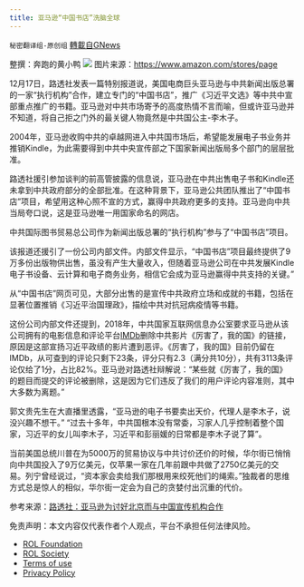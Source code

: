 ```yaml
---
title: 亚马逊“中国书店”洗脑全球
---
```

`秘密翻译组-原创组` [轉載自GNews](https://gnews.org/zh-hans/1776234/)

整撰：奔跑的黄小鸭
![](https://assets.gnews.org/wp-content/uploads/2021/12/20211220-亚马逊中国书店洗脑全球.png)
图片来源：https://www.amazon.com/stores/page

12月17日，路透社发表一篇特别报道说，美国电商巨头亚马逊与中共新闻出版总署的一家“执行机构”合作，建立专门的“中国书店”，推广《习近平文选》等中共中宣部重点推广的书籍。亚马逊对中共市场寄予的高度热情不言而喻，但或许亚马逊并不知道，将自己拒之门外的最关键人物竟然是中共国公主-李木子。

2004年，亚马逊收购中共的卓越网进入中共国市场后，希望能发展电子书业务并推销Kindle，为此需要得到中共中央宣传部之下国家新闻出版局多个部门的层层批准。

路透社援引参加谈判的前高管披露的信息说，亚马逊在中共出售电子书和Kindle还未拿到中共政府部分的全部批准。在这种背景下，亚马逊公共团队推出了“中国书店”项目，希望用这种心照不宣的方式，赢得中共政府更多的支持。亚马逊向中共当局夸口说，这是亚马逊唯一用国家命名的网店。

中共国际图书贸易总公司作为新闻出版总署的“执行机构”参与了“中国书店”项目。

该报道还援引了一份公司内部文件。内部文件显示，“中国书店”项目最终提供了9万多份出版物供出售，虽没有产生大量收入，但随着亚马逊公司在中共发展Kindle电子书设备、云计算和电子商务业务，相信它会成为亚马逊赢得中共支持的关键。”

从“中国书店”网页可见，大部分出售的是宣传中共政府立场和成就的书籍，包括在显著位置推销《习近平治国理政》，描绘中共对抗冠病疫情等书籍。

这份公司内部文件还提到，2018年，中共国家互联网信息办公室要求亚马逊从该公司拥有的电影信息和评论平台[IMDb](https://www.imdb.com/title/tt8081062/reviews?ref_=tt_ov_rt)删除中共影片《厉害了，我的国》的链接，原因是这部宣扬习近平政绩的影片遭到恶评。《厉害了，我的国》目前仍留在IMDb，从可查到的评论只剩下23条，评分只有2.3（满分共10分），共有3113条评论仅给了1分，占比82%。亚马逊对路透社辩解说：“某些就《厉害了，我的国》的题目而提交的评论被删除，这是因为它们违反了我们的用户评论内容准则，其中大多数为离题。”

郭文贵先生在大直播里透露，“亚马逊的电子书要卖出天价，代理人是李木子，说没兴趣不想干。” “过去十多年，中共国根本没有常委，习家人几乎控制着整个国家，习近平的女儿叫李木子，习近平和彭丽媛的日常都是李木子说了算”。

当前美国总统川普在为5000万的贸易协议与中共讨价还价的时候，华尔街已悄悄向中共国投入了9万亿美元，仅苹果一家在几年前跟中共做了2750亿美元的交易。列宁曾经说过，“资本家会卖给我们那根用来绞死他们的绳索。”独裁者的思维方式总是惊人的相似，华尔街一定会为自己的贪婪付出沉重的代价。

参考来源：[路透社：亚马逊为讨好北京而与中国宣传机构合作](https://www.voachinese.com/a/reuters-special-report-amazon-works-with-chinese-propaganda-arms-20211217/6359603.html)

 

免责声明：本文内容仅代表作者个人观点，平台不承担任何法律风险。

- [ROL Foundation](https://rolfoundation.org/)
- [ROL Society](https://rolsociety.org/)
- [Terms of use](https://gnews.org/terms-of-use-3/)
- [Privacy Policy](https://gnews.org/privacy-policy/)

